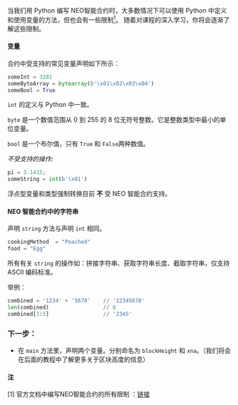 当我们用 Python 编写 NEO智能合约时，大多数情况下可以使用 Python 中定义和使用变量的方法，但也会有一些限制[<sup>1</sup>](#1)。
随着对课程的深入学习，你将会逐渐了解这些限制。


#### 变量

合约中受支持的常见变量声明如下所示：

```Python
someInt = 3281
someByteArray = bytearray(b'\x01\x02\x03\x04')
someBool = True
```

`int` 的定义与 Python 中一致。

`byte` 是一个数值范围从 0 到 255 的 8 位无符号整数。它是整数类型中最小的单位变量。

`bool` 是一个布尔值，只有 `True` 和 `False`两种数值。

*不受支持的操作*:

```Python
pi = 3.1415;
someString = int(b'\x01')
```
浮点型变量和类型强制转换目前 **不** 受 NEO 智能合约支持。

#### NEO 智能合约中的字符串

声明 `string` 方法与声明 `int` 相同。

```Python
cookingMethod  = "Poached"
food = "Egg"
```

所有有关 `string` 的操作如：拼接字符串、获取字符串长度、截取字符串，仅支持 ASCII 编码标准。

举例：

```Python
combined = '1234' + '5678'    // '12345678'
len(combined)                 // 8
combined[1:5]                 // '2345'
```

### 下一步：

- 在 `main` 方法里，声明两个变量。分别命名为 `blockHeight` 和 `xna`。（我们将会在后面的教程中了解更多关于区块高度的信息）


#### 注

<a class="anchor" id="1"></a>
[1] 官方文档中编写NEO智能合约的所有限制
：[链接](https://neo-boa.readthedocs.io/en/latest/overview.html#what-is-not-supported-and-why)
